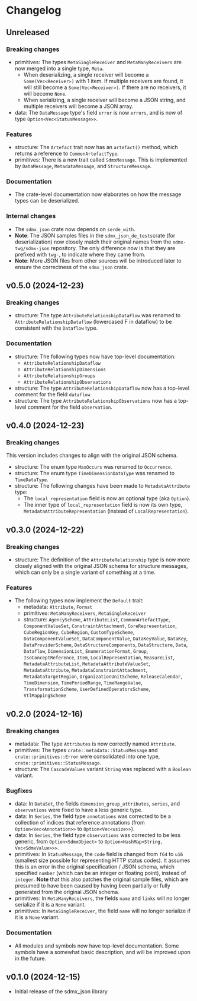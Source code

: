 # Changelog

## Unreleased

### Breaking changes
- primitives: The types `MetaSingleReceiver` and `MetaManyReceivers` are now merged into a single type, `Meta`.
  - When deserializing, a single receiver will become a `Some(Vec<Receiver>)` with 1 item. If multiple receivers are found, it will still become a `Some(Vec<Receiver>)`. If there are no receivers, it will become `None`.
  - When serializing, a single receiver will become a JSON string, and multiple receivers will become a JSON array.
- data: The `DataMessage` type's field `error` is now `errors`, and is now of type `Option<Vec<StatusMessage>>`.

### Features
- structure: The `Artefact` trait now has an `artefact()` method, which returns a reference to `CommonArtefactType`.
- primitives: There is a new trait called `SdmxMessage`. This is implemented by `DataMessage`, `MetadataMessage`, and `StructureMessage`.

### Documentation
- The crate-level documentation now elaborates on how the message types can be deserialized.

### Internal changes
- The `sdmx_json` crate now depends on `serde_with`.
- **Note**: The JSON samples files in the `sdmx_json_de_tests`crate (for deserialization) now closely match their original names from the `sdmx-twg/sdmx-json` repository. The only difference now is that they are prefixed with `twg-`, to indicate where they came from.
- **Note**: More JSON files from other sources will be introduced later to ensure the correctness of the `sdmx_json` crate.

## v0.5.0 (2024-12-23)

### Breaking changes
- structure: The type `AttributeRelationshipDataFlow` was renamed to `AttributeRelationshipDataflow` (lowercased F in dataflow) to be consistent with the `Dataflow` type.

### Documentation
- structure: The following types now have top-level documentation:
  - `AttributeRelationshipDataflow`
  - `AttributeRelationshipDimensions`
  - `AttributeRelationshipGroups`
  - `AttributeRelationshipObservations`
- structure: The type `AttributeRelationshipDataflow` now has a top-level comment for the field `dataflow`.
- structure: The type `AttributeRelationshipObservations` now has a top-level comment for the field `observation`.

## v0.4.0 (2024-12-23)

### Breaking changes
This version includes changes to align with the original JSON schema.
- structure: The enum type `MaxOccurs` was renamed to `Occurrence`.
- structure: The enum type `TimeDimensionDataType` was renamed to `TimeDataType`.
- structure: The following changes have been made to `MetadataAttribute` type:
  - The `local_representation` field is now an optional type (aka `Option`).
  - The inner type of `local_representation` field is now its own type, `MetadataAttributeRepresentation` (instead of `LocalRepresentation`).

## v0.3.0 (2024-12-22)

### Breaking changes
- structure: The definition of the `AttributeRelationship` type is now more closely aligned with the original JSON schema for structure messages, which can only be a single variant of something at a time.

### Features
- The following types now implement the `Default` trait:
  - metadata: `Attribute`, `Format`
  - primitives: `MetaManyReceivers`, `MetaSingleReceiver`
  - structure: `AgencyScheme`, `AttributeList`, `CommonArtefactType`, `ComponentValueSet`, `ConstraintAttachment`, `CoreRepresentation`, `CubeRegionKey`, `CubeRegion`, `CustomTypeScheme`, `DataComponentValueSet`, `DataComponentValue`, `DataKeyValue`, `DataKey`, `DataProviderScheme`, `DataStructureComponents`, `DataStructure`, `Data`, `Dataflow`, `DimensionList`, `EnumerationFormat`, `Group`, `IsoConceptReference`, `Item`, `LocalRepresentation`, `MeasureList`, `MetadataAttributeList`, `MetadataAttributeValueSet`, `MetadataAttribute`, `MetadataConstraintAttachment`, `MetadataTargetRegion`, `OrganizationUnitScheme`, `ReleaseCalendar`, `TimeDimension`, `TimePeriodRange`, `TimeRangeValue`, `TransformationScheme`, `UserDefinedOperatorsScheme`, `VtlMappingScheme`

## v0.2.0 (2024-12-16)

### Breaking changes
- metadata: The type `Attributes` is now correctly named `Attribute`.
- primitives: The types `crate::metadata::StatusMessage` and `crate::primitives::Error` were consolidated into one type, `crate::primitives::StatusMessage`.
- structure: The `CascadeValues` variant `String` was replaced with a `Boolean` variant.

### Bugfixes
- data: In `DataSet`, the fields `dimension_group_attributes`, `series`, and `observations` were fixed to have a less generic type.
- data: In `Series`, the field type `annotations` was corrected to be a collection of indices that reference annotations (from `Option<Vec<Annotation>>` to `Option<Vec<usize>>`).
- data: In `Series`, the field type `observations` was corrected to be less generic, from `Option<SdmxObject>` to `Option<HashMap<String, Vec<SdmxValue>>>`.
- primitives: In `StatusMessage`, the `code` field is changed from `f64` to `u16` (smallest size possible for representing HTTP status codes). It assumes this is an error in the original specification / JSON schema, which specified `number` (which can be an integer or floating point), instead of `integer`. **Note** that this also patches the original sample files, which are presumed to have been caused by having been partially or fully generated from the original JSON schema.
- primitives: In `MetaManyReceivers`, the fields `name` and `links` will no longer serialize if it is a `None` variant.
- primitives: In `MetaSingleReceiver`, the field `name` will no longer serialize if it is a `None` variant.

### Documentation
- All modules and symbols now have top-level documentation. Some symbols have a somewhat basic description, and will be improved upon in the future.

## v0.1.0 (2024-12-15)

- Initial release of the sdmx_json library
